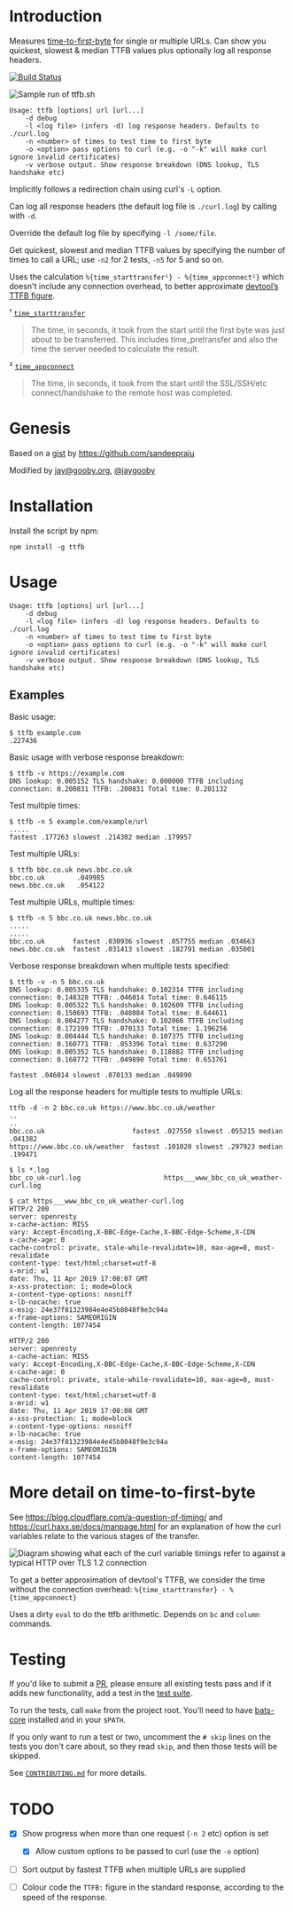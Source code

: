 # Introduction

Measures [time-to-first-byte](https://en.wikipedia.org/wiki/Time_to_first_byte) for single or multiple URLs. Can show you quickest, slowest & median TTFB values plus optionally log all response headers.

[![Build Status](https://app.travis-ci.com/jaygooby/ttfb.sh.svg?branch=master)](https://app.travis-ci.com/jaygooby/ttfb.sh)

![Sample run of ttfb.sh](https://github.com/jaygooby/ttfb.sh/raw/readme-assets/demo.gif)

```
Usage: ttfb [options] url [url...]
	-d debug
	-l <log file> (infers -d) log response headers. Defaults to ./curl.log
	-n <number> of times to test time to first byte
	-o <option> pass options to curl (e.g. -o "-k" will make curl ignore invalid certificates)
	-v verbose output. Show response breakdown (DNS lookup, TLS handshake etc)
```

Implicitly follows a redirection chain using curl's `-L` option.

Can log all response headers (the default log file is `./curl.log`) by calling with `-d`.

Override the default log file by specifying `-l /some/file`.

Get quickest, slowest and median TTFB values by specifying the number of times to call a URL; use `-n2` for 2 tests, `-n5` for 5 and so on.

Uses the calculation `%{time_starttransfer¹} - %{time_appconnect²}` which doesn't include any connection overhead, to better approximate [devtool’s TTFB figure](https://developers.google.com/web/tools/chrome-devtools/network/understanding-resource-timing#slow_time_to_first_byte).

¹ [`time_starttransfer`](https://github.com/curl/curl/blob/e431daf013ea04cb1a988a2009d820224ef5fb79/docs/cmdline-opts/write-out.d#L141-L144)
> The time, in seconds, it took from the start until the first byte was just about to be transferred. This includes time_pretransfer and also the time the server needed to calculate the result.</blockquote>

² [`time_appconnect`](https://github.com/curl/curl/blob/e431daf013ea04cb1a988a2009d820224ef5fb79/docs/cmdline-opts/write-out.d#L118-L120)
>The time, in seconds, it took from the start until the SSL/SSH/etc
connect/handshake to the remote host was completed.

# Genesis
Based on a [gist](https://gist.github.com/sandeepraju/1f5fbdbdd89551ba7925abe2645f92b5)
by https://github.com/sandeepraju

Modified by jay@gooby.org, [@jaygooby](https://twitter.com/jaygooby)

# Installation
Install the script by npm:
```
npm install -g ttfb
```

# Usage

```
Usage: ttfb [options] url [url...]
	-d debug
	-l <log file> (infers -d) log response headers. Defaults to ./curl.log
	-n <number> of times to test time to first byte
	-o <option> pass options to curl (e.g. -o "-k" will make curl ignore invalid certificates)
	-v verbose output. Show response breakdown (DNS lookup, TLS handshake etc)
```

## Examples

Basic usage:

```
$ ttfb example.com
.227436
```

Basic usage with verbose response breakdown:

```
$ ttfb -v https://example.com
DNS lookup: 0.005152 TLS handshake: 0.000000 TTFB including connection: 0.200831 TTFB: .200831 Total time: 0.201132
```

Test multiple times:

```
$ ttfb -n 5 example.com/example/url
.....
fastest .177263 slowest .214302 median .179957
```

Test multiple URLs:

```
$ ttfb bbc.co.uk news.bbc.co.uk
bbc.co.uk        .049985
news.bbc.co.uk   .054122
```

Test multiple URLs, multiple times:

```
$ ttfb -n 5 bbc.co.uk news.bbc.co.uk
.....
.....
bbc.co.uk       fastest .030936 slowest .057755 median .034663
news.bbc.co.uk  fastest .031413 slowest .182791 median .035001
```

Verbose response breakdown when multiple tests specified:

```
$ ttfb -v -n 5 bbc.co.uk
DNS lookup: 0.005335 TLS handshake: 0.102314 TTFB including connection: 0.148328 TTFB: .046014 Total time: 0.646115
DNS lookup: 0.005322 TLS handshake: 0.102609 TTFB including connection: 0.150693 TTFB: .048084 Total time: 0.644611
DNS lookup: 0.004277 TLS handshake: 0.102066 TTFB including connection: 0.172199 TTFB: .070133 Total time: 1.196256
DNS lookup: 0.004444 TLS handshake: 0.107375 TTFB including connection: 0.160771 TTFB: .053396 Total time: 0.637290
DNS lookup: 0.005352 TLS handshake: 0.118882 TTFB including connection: 0.168772 TTFB: .049890 Total time: 0.653761

fastest .046014 slowest .070133 median .049890
```

Log all the response headers for multiple tests to multiple URLs:

```
ttfb -d -n 2 bbc.co.uk https://www.bbc.co.uk/weather
..
..
bbc.co.uk                      fastest .027550 slowest .055215 median .041382
https://www.bbc.co.uk/weather  fastest .101020 slowest .297923 median .199471

$ ls *.log
bbc_co_uk-curl.log                     https___www_bbc_co_uk_weather-curl.log

$ cat https___www_bbc_co_uk_weather-curl.log
HTTP/2 200
server: openresty
x-cache-action: MISS
vary: Accept-Encoding,X-BBC-Edge-Cache,X-BBC-Edge-Scheme,X-CDN
x-cache-age: 0
cache-control: private, stale-while-revalidate=10, max-age=0, must-revalidate
content-type: text/html;charset=utf-8
x-mrid: w1
date: Thu, 11 Apr 2019 17:08:07 GMT
x-xss-protection: 1; mode=block
x-content-type-options: nosniff
x-lb-nocache: true
x-msig: 24e37f81323984e4e45b8048f9e3c94a
x-frame-options: SAMEORIGIN
content-length: 1077454

HTTP/2 200
server: openresty
x-cache-action: MISS
vary: Accept-Encoding,X-BBC-Edge-Cache,X-BBC-Edge-Scheme,X-CDN
x-cache-age: 0
cache-control: private, stale-while-revalidate=10, max-age=0, must-revalidate
content-type: text/html;charset=utf-8
x-mrid: w1
date: Thu, 11 Apr 2019 17:08:08 GMT
x-xss-protection: 1; mode=block
x-content-type-options: nosniff
x-lb-nocache: true
x-msig: 24e37f81323984e4e45b8048f9e3c94a
x-frame-options: SAMEORIGIN
content-length: 1077454
```

# More detail on time-to-first-byte

See https://blog.cloudflare.com/a-question-of-timing/
and https://curl.haxx.se/docs/manpage.html for an explanation
of how the curl variables relate to the various stages of
the transfer.

![Diagram showing what each of the curl variable timings refer to against a typical HTTP over TLS 1.2 connection](https://blog.cloudflare.com/content/images/2018/10/Screen-Shot-2018-10-16-at-14.51.29-1.png)

To get a better approximation of devtool's TTFB, we consider
the time without the connection overhead:
`%{time_starttransfer} - %{time_appconnect}`

Uses a dirty `eval` to do the ttfb arithmetic. Depends
on `bc` and `column` commands.

# Testing

If you'd like to submit a [PR](https://github.com/jaygooby/ttfb.sh/pulls), please ensure all existing tests pass and if it adds new functionality, add a test in the [test suite](https://github.com/jaygooby/ttfb.sh/blob/master/tests/tests.bats).

To run the tests, call `make` from the project root. You'll need to have [bats-core](https://github.com/bats-core/bats-core) installed and in your `$PATH`.

If you only want to run a test or two, uncomment the `# skip` lines on the tests you don't care about, so they read `skip`, and then those tests will be skipped.

See [`CONTRIBUTING.md`](CONTRIBUTING.md) for more details.

# TODO

  * [x] Show progress when more than one request (`-n 2` etc) option is set

	* [x] Allow custom options to be passed to curl (use the `-o` option)

  * [ ] Sort output by fastest TTFB when multiple URLs are supplied

  * [ ] Colour code the `TTFB:` figure in the standard response, according to the speed of the response.

